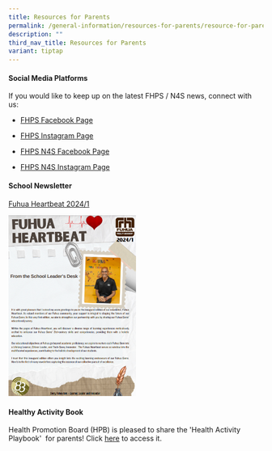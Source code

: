```yaml
---
title: Resources for Parents
permalink: /general-information/resources-for-parents/resource-for-parents/
description: ""
third_nav_title: Resources for Parents
variant: tiptap
---
```

<h4><strong>Social Media Platforms</strong></h4>
<p>If you would like to keep up on the latest FHPS / N4S news, connect with
us:</p>
<ul data-tight="true" class="tight">
<li>
<p><a href="https://www.facebook.com/FuhuaPrimary" rel="noopener noreferrer nofollow" target="_blank">FHPS Facebook Page</a>
</p>
</li>
<li>
<p><a href="https://www.instagram.com/fuhua_pri/?hl=en" rel="noopener noreferrer nofollow" target="_blank">FHPS Instagram Page</a>
</p>
</li>
<li>
<p><a href="https://www.facebook.com/fhpsn4s" rel="noopener noreferrer nofollow" target="_blank">FHPS N4S Facebook Page</a>
</p>
</li>
<li>
<p><a href="https://www.instagram.com/n4s_fhps/" rel="noopener noreferrer nofollow" target="_blank">FHPS N4S Instagram Page</a>
</p>
</li>
</ul>
<h4><strong>School Newsletter</strong></h4>
<p><a href="https://go.gov.sg/fhpshb20241" rel="noopener noreferrer nofollow" target="_blank">Fuhua Heartbeat 2024/1</a>
</p>
<p></p>
<div class="isomer-image-wrapper">
<img style="width: 50%;" height="auto" width="100%" alt="" src="/images/Screenshot_2024_03_18_152336.png">
</div>
<h4><strong>Healthy Activity Book</strong></h4>
<p>Health Promotion Board (HPB) is pleased to share the 'Health Activity
Playbook'&nbsp; for parents! Click <a href="/files/Resource for Parents/playbookedm.pdf" rel="noopener noreferrer nofollow" target="_blank">here</a> to access it.</p>
<p></p>